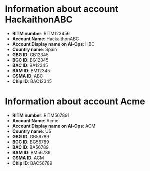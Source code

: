 # Information about account HackaithonABC

- **RITM number**: RITM123456
- **Account Name**: HackaithonABC
- **Account Display name on Ai-Ops**: HBC
- **Country name**: Spain
- **GBG ID**: GB12345
- **BGC ID**: BG12345
- **BAC ID**: BA12345
- **BAM ID**: BM12345
- **GSMA ID**: ABC
- **Chip ID**: BAC12345

# Information about account Acme

- **RITM number**: RITM567891
- **Account Name**: Acme
- **Account Display name on Ai-Ops**: ACM
- **Country name**: US
- **GBG ID**: GB56789
- **BGC ID**: BG56789
- **BAC ID**: BA56789
- **BAM ID**: BM56789
- **GSMA ID**: ACM
- **Chip ID**: BAC56789